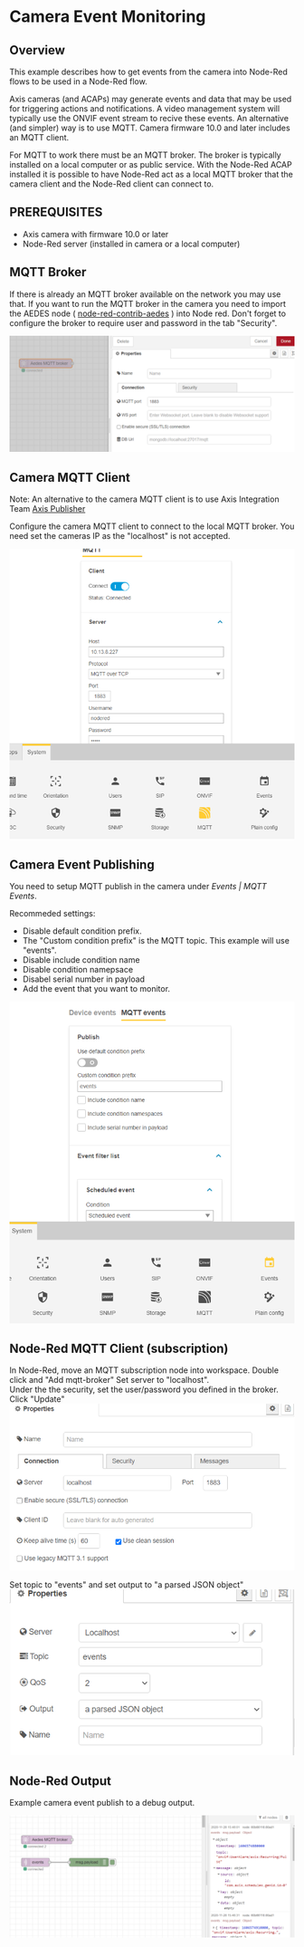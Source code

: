 # Camera Event Monitoring

## Overview

This example describes how to get events from the camera into Node-Red flows to be used in a Node-Red flow.

Axis cameras (and ACAPs) may generate events and data that may be used for triggering actions and notifications.  A video management system will typically use the ONVIF event stream to recive these events.
An alternative (and simpler) way is to use MQTT.  Camera firmware 10.0 and later includes an MQTT client.

For MQTT to work there must be an MQTT broker.  The broker is typically installed on a local computer or as public service.
With the Node-Red ACAP installed it is possible to have Node-Red act as a local MQTT broker that the camera client and the Node-Red 
client can connect to.

## PREREQUISITES
- Axis camera with firmware 10.0 or later
- Node-Red server (installed in camera or a local computer)

## MQTT Broker

If there is already an MQTT broker available on the network you may use that.  If you want to run the MQTT broker in the camera you need to 
import the AEDES node ( [node-red-contrib-aedes](https://flows.nodered.org/node/node-red-contrib-aedes) ) into Node red.  Don't forget to 
configure the broker to require user and password in the tab "Security".

![aedes](pictures/aedes.png)

## Camera MQTT Client

Note: An alternative to the camera MQTT client is to use Axis Integration Team [Axis Publisher](https://github.com/aintegration/acaps/tree/master/Publisher)

Configure the camera MQTT client to connect to the local MQTT broker.  You need set the cameras IP as the "localhost" is not accepted.

![client](pictures/cameraclient.png)

## Camera Event Publishing

You need to setup MQTT publish in the camera under *Events | MQTT Events*.

Recommeded settings:
- Disable default condition prefix.
- The "Custom condition prefix" is the MQTT topic.  This example will use "events".
- Disable include condition name
- Disable condition namepsace
- Disabel serial number in payload
- Add the event that you want to monitor.  

![publish](pictures/publish.png)


## Node-Red MQTT Client (subscription)
In Node-Red, move an MQTT subscription node into workspace.  Double click and "Add mqtt-broker"  Set server to "localhost".  
Under the the security, set the user/password you defined in the broker.  Click "Update"
![client](pictures/noderedclient.png)

Set topic to "events" and set output to "a parsed JSON object"
![client](pictures/subscribe.png)


## Node-Red Output

Example camera event publish to a debug output.

![client](pictures/output.png)



